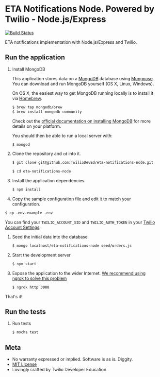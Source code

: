 # ETA Notifications Node. Powered by Twilio - Node.js/Express

[![Build
Status](https://travis-ci.org/TwilioDevEd/eta-notifications-node.svg?branch=master)](https://travis-ci.org/TwilioDevEd/eta-notifications-node)


ETA notifications implementation with Node.js/Express and Twilio.

## Run the application

1. Install MongoDB

   This application stores data on a [MongoDB](https://www.mongodb.org/) database using [Mongoose](http://mongoosejs.com/). You can download and run MongoDB yourself (OS X, Linux, Windows).

   On OS X, the easiest way to get MongoDB running locally is to install it via [Homebrew](http://brew.sh/).

   ```bash
   $ brew tap mongodb/brew
   $ brew install mongodb-community
   ```

   Check out the [official documentation on installing MongoDB](https://docs.mongodb.com/manual/installation/) for more details on your platform.

   You should then be able to run a local server with:

   ```bash
   $ mongod
   ```

1. Clone the repository and `cd` into it.

   ```bash
   $ git clone git@github.com:TwilioDevEd/eta-notifications-node.git

   $ cd eta-notifications-node
   ```

1. Install the application dependencies

    ```bash
    $ npm install
    ```

2. Copy the sample configuration file and edit it to match your configuration.

  ```bash
  $ cp .env.example .env
  ```

  You can find your `TWILIO_ACCOUNT_SID` and `TWILIO_AUTH_TOKEN` in your
  [Twilio Account Settings](https://www.twilio.com/user/account/settings).

1. Seed the initial data into the database

   ```bash
   $ mongo localhost/eta-notifications-node seed/orders.js
   ```

1. Start the development server

    ```bash
    $ npm start
    ```

1. Expose the application to the wider Internet. [We recommend using ngrok to solve this problem](https://www.twilio.com/blog/2015/09/6-awesome-reasons-to-use-ngrok-when-testing-webhooks.html)

    ```bash
    $ ngrok http 3000
    ```

That's it!

## Run the tests

1. Run tests

    ```bash
    $ mocha test
    ```

## Meta

* No warranty expressed or implied. Software is as is. Diggity.
* [MIT License](http://www.opensource.org/licenses/mit-license.html)
* Lovingly crafted by Twilio Developer Education.

